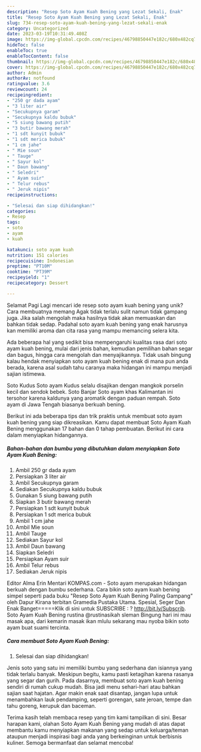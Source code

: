 ```yaml
---
description: "Resep Soto Ayam Kuah Bening yang Lezat Sekali, Enak"
title: "Resep Soto Ayam Kuah Bening yang Lezat Sekali, Enak"
slug: 734-resep-soto-ayam-kuah-bening-yang-lezat-sekali-enak
category: Uncategorized
date: 2023-03-19T10:31:49.408Z
image: https://img-global.cpcdn.com/recipes/46798850447e182c/680x482cq70/soto-ayam-kuah-bening-foto-resep-utama.jpg
hideToc: false
enableToc: true
enableTocContent: false
thumbnail: https://img-global.cpcdn.com/recipes/46798850447e182c/680x482cq70/soto-ayam-kuah-bening-foto-resep-utama.jpg
cover: https://img-global.cpcdn.com/recipes/46798850447e182c/680x482cq70/soto-ayam-kuah-bening-foto-resep-utama.jpg
author: Admin
authorAv: notfound
ratingvalue: 3.6
reviewcount: 24
recipeingredient:
- "250 gr dada ayam"
- "3 liter air"
- "Secukupnya garam"
- "Secukupnya kaldu bubuk"
- "5 siung bawang putih"
- "3 butir bawang merah"
- "1 sdt kunyit bubuk"
- "1 sdt merica bubuk"
- "1 cm jahe"
- " Mie soun"
- " Tauge"
- " Sayur kol"
- " Daun bawang"
- " Seledri"
- " Ayam suir"
- " Telur rebus"
- " Jeruk nipis"
recipeinstructions:

- "Selesai dan siap dihidangkan!"
categories:
- Resep
tags:
- soto
- ayam
- kuah

katakunci: soto ayam kuah 
nutrition: 151 calories
recipecuisine: Indonesian
preptime: "PT10M"
cooktime: "PT39M"
recipeyield: "1"
recipecategory: Dessert

---
```



Selamat Pagi Lagi mencari ide resep soto ayam kuah bening yang unik? Cara membuatnya memang Agak tidak terlalu sulit namun tidak gampang juga. Jika salah mengolah maka hasilnya tidak akan memuaskan dan bahkan tidak sedap. Padahal soto ayam kuah bening yang enak harusnya kan memiliki aroma dan cita rasa yang mampu memancing selera kita.


Ada beberapa hal yang sedikit bisa mempengaruhi kualitas rasa dari soto ayam kuah bening, mulai dari jenis bahan, kemudian pemilihan bahan segar dan bagus, hingga cara mengolah dan menyajikannya. Tidak usah bingung kalau hendak menyiapkan soto ayam kuah bening enak di mana pun anda berada, karena asal sudah tahu caranya maka hidangan ini mampu menjadi sajian istimewa.

Soto Kudus Soto ayam Kudus selalu disajikan dengan mangkok porselin kecil dan sendok bebek. Soto Banjar Soto ayam khas Kalimantan ini tersohor karena kaldunya yang aromatik dengan paduan rempah. Soto ayam di Jawa Tengah biasanya berkuah bening.


Berikut ini ada beberapa tips dan trik praktis untuk membuat soto ayam kuah bening yang siap dikreasikan. Kamu dapat membuat Soto Ayam Kuah Bening menggunakan 17 bahan dan 0 tahap pembuatan. Berikut ini cara dalam menyiapkan hidangannya.

<!--inarticleads1-->

##### Bahan-bahan dan bumbu yang dibutuhkan dalam menyiapkan Soto Ayam Kuah Bening:

1. Ambil 250 gr dada ayam
1. Persiapkan 3 liter air
1. Ambil Secukupnya garam
1. Sediakan Secukupnya kaldu bubuk
1. Gunakan 5 siung bawang putih
1. Siapkan 3 butir bawang merah
1. Persiapkan 1 sdt kunyit bubuk
1. Persiapkan 1 sdt merica bubuk
1. Ambil 1 cm jahe
1. Ambil  Mie soun
1. Ambil  Tauge
1. Sediakan  Sayur kol
1. Ambil  Daun bawang
1. Siapkan  Seledri
1. Persiapkan  Ayam suir
1. Ambil  Telur rebus
1. Sediakan  Jeruk nipis


Editor Alma Erin Mentari KOMPAS.com - Soto ayam merupakan hidangan berkuah dengan bumbu sederhana. Cara bikin soto ayam kuah bening simpel seperti pada buku &#34;Resep Soto Ayam Kuah Bening Paling Gampang&#34; oleh Dapur Kirana terbitan Gramedia Pustaka Utama. Spesial, Seger Dan Enak Banget=====Klik di sini untuk SUBSCRIBE : ? http://bit.ly/Subscrib. Soto Ayam Kuah Bening rustina @rustinasikah sleman Bingung hari ini mau masak apa, dari kemarin masak ikan mlulu sekarang mau nyoba bikin soto ayam buat suami tercinta. 

<!--inarticleads2-->

##### Cara membuat Soto Ayam Kuah Bening:


1. Selesai dan siap dihidangkan!

Jenis soto yang satu ini memiliki bumbu yang sederhana dan isiannya yang tidak terlalu banyak. Meskipun begitu, kamu pasti ketagihan karena rasanya yang segar dan gurih. Pada dasarnya, membuat soto ayam kuah bening sendiri di rumah cukup mudah. Bisa jadi menu sehari-hari atau bahkan sajian saat hajatan. Agar makin enak saat disantap, jangan lupa untuk menambahkan lauk pendamping, seperti gorengan, sate jeroan, tempe dan tahu goreng, kerupuk dan baceman. 

Terima kasih telah membaca resep yang tim kami tampilkan di sini. Besar harapan kami, olahan Soto Ayam Kuah Bening yang mudah di atas dapat membantu kamu menyiapkan makanan yang sedap untuk keluarga/teman ataupun menjadi inspirasi bagi anda yang berkeinginan untuk berbisnis kuliner. Semoga bermanfaat dan selamat mencoba!
